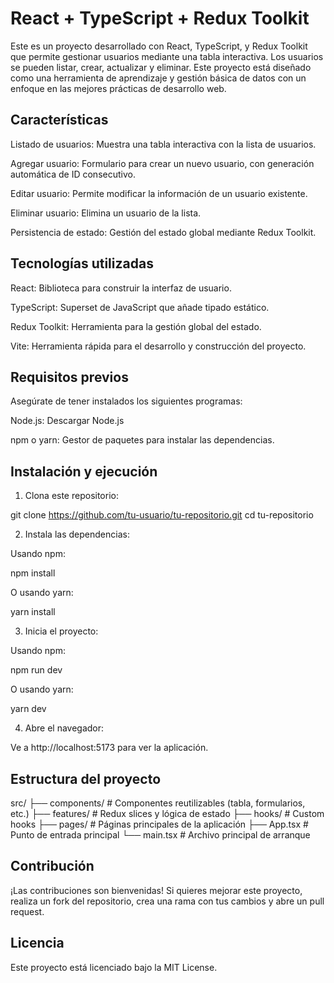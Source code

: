 # React + TypeScript + Redux Toolkit

Este es un proyecto desarrollado con React, TypeScript, y Redux Toolkit que permite gestionar usuarios mediante una tabla interactiva. Los usuarios se pueden listar, crear, actualizar y eliminar. Este proyecto está diseñado como una herramienta de aprendizaje y gestión básica de datos con un enfoque en las mejores prácticas de desarrollo web.

## Características

Listado de usuarios: Muestra una tabla interactiva con la lista de usuarios.

Agregar usuario: Formulario para crear un nuevo usuario, con generación automática de ID consecutivo.

Editar usuario: Permite modificar la información de un usuario existente.

Eliminar usuario: Elimina un usuario de la lista.

Persistencia de estado: Gestión del estado global mediante Redux Toolkit.

## Tecnologías utilizadas

React: Biblioteca para construir la interfaz de usuario.

TypeScript: Superset de JavaScript que añade tipado estático.

Redux Toolkit: Herramienta para la gestión global del estado.

Vite: Herramienta rápida para el desarrollo y construcción del proyecto.

## Requisitos previos

Asegúrate de tener instalados los siguientes programas:

Node.js: Descargar Node.js

npm o yarn: Gestor de paquetes para instalar las dependencias.

## Instalación y ejecución

1. Clona este repositorio:

git clone https://github.com/tu-usuario/tu-repositorio.git
cd tu-repositorio

2. Instala las dependencias:

Usando npm:

npm install

O usando yarn:

yarn install

3. Inicia el proyecto:

Usando npm:

npm run dev

O usando yarn:

yarn dev

4. Abre el navegador:

Ve a http://localhost:5173 para ver la aplicación.

## Estructura del proyecto

src/
├── components/        # Componentes reutilizables (tabla, formularios, etc.)
├── features/          # Redux slices y lógica de estado
├── hooks/             # Custom hooks
├── pages/             # Páginas principales de la aplicación
├── App.tsx            # Punto de entrada principal
└── main.tsx           # Archivo principal de arranque


## Contribución

¡Las contribuciones son bienvenidas! Si quieres mejorar este proyecto, realiza un fork del repositorio, crea una rama con tus cambios y abre un pull request.

## Licencia

Este proyecto está licenciado bajo la MIT License.